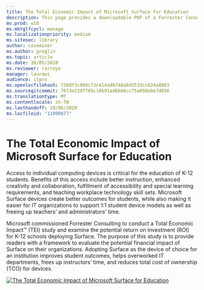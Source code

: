 ```yaml
---
title: The Total Economic Impact of Microsoft Surface for Education
description: This page provides a downloadable PDF of a Forrester Consulting study on the potential return on investment (ROI) for K-12 schools deploying Surface.
ms.prod: w10
ms.mktglfcycl: manage
ms.localizationpriority: medium
ms.sitesec: library
author: coveminer
ms.author: greglin
ms.topic: article
ms.date: 10/05/2020
ms.reviewer: rarroyo
manager: laurawi
audience: itpro
ms.openlocfilehash: 710df3c960cf3c414ad8748a8d5533cc624a8883
ms.sourcegitcommit: 7673e22df705c10b91a46bb6cc75a09debe7d856
ms.translationtype: MT
ms.contentlocale: zh-TW
ms.lasthandoff: 10/06/2020
ms.locfileid: "11099877"
---
```

# The Total Economic Impact of Microsoft Surface for Education

Access to individual computing devices is critical for the education of K-12 students. Benefits of this access include better instruction, enhanced creativity and collaboration, fulfillment of accessibility and special learning requirements, and teaching workplace technology skill sets. Microsoft Surface devices create better outcomes for students, while also making it easier for IT organizations to support 1:1 student device models as well as freeing up teachers’ and administrators’ time.

Microsoft commissioned Forrester Consulting to conduct a Total Economic Impact&trade; (TEI) study and examine the potential return on investment (ROI) for K-12 schools deploying Surface. The purpose of this study is to provide readers with a framework to evaluate the potential financial impact of Surface on their organizations. Adopting Surface as the device of choice for an institution improves student outcomes, helps overworked IT departments, frees up instructors’ time, and reduces total cost of ownership (TCO) for devices.

[![The Total Economic Impact of Microsoft Surface for Education](./images/download-report.png)](./media/forrester-tei-microsoft-surface-for-education.pdf)



